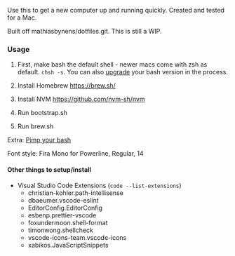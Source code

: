 Use this to get a new computer up and running quickly. Created and tested for a Mac.

Built off mathiasbynens/dotfiles.git. This is still a WIP.

### Usage

1. First, make bash the default shell - newer macs come with zsh as default. `chsh -s`. You can also [upgrade](https://itnext.io/upgrading-bash-on-macos-7138bd1066ba) your bash version in the process.

2. Install Homebrew https://brew.sh/
3. Install NVM https://github.com/nvm-sh/nvm
4. Run bootstrap.sh
5. Run brew.sh

Extra: [Pimp your bash](https://www.freecodecamp.org/news/jazz-up-your-bash-terminal-a-step-by-step-guide-with-pictures-80267554cb22/)

Font style: Fira Mono for Powerline, Regular, 14

#### Other things to setup/install
- Visual Studio Code Extensions (`code --list-extensions`)
  - christian-kohler.path-intellisense
  - dbaeumer.vscode-eslint
  - EditorConfig.EditorConfig
  - esbenp.prettier-vscode
  - foxundermoon.shell-format
  - timonwong.shellcheck
  - vscode-icons-team.vscode-icons
  - xabikos.JavaScriptSnippets
